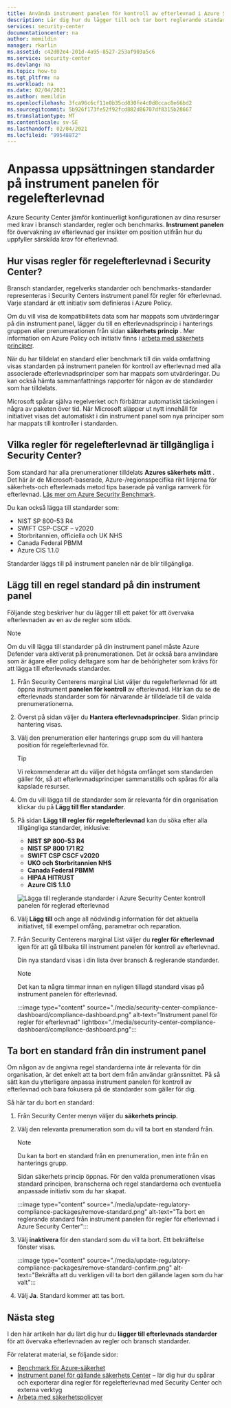 ```yaml
---
title: Använda instrument panelen för kontroll av efterlevnad i Azure Security Center
description: Lär dig hur du lägger till och tar bort reglerande standarder från instrument panelen för kontroll av efterlevnad i Security Center
services: security-center
documentationcenter: na
author: memildin
manager: rkarlin
ms.assetid: c42d02e4-201d-4a95-8527-253af903a5c6
ms.service: security-center
ms.devlang: na
ms.topic: how-to
ms.tgt_pltfrm: na
ms.workload: na
ms.date: 02/04/2021
ms.author: memildin
ms.openlocfilehash: 3fca96c6cf11e0b35cd830fe4c0d8ccac8e66bd2
ms.sourcegitcommit: 5b926f173fe52f92fcd882d86707df8315b28667
ms.translationtype: MT
ms.contentlocale: sv-SE
ms.lasthandoff: 02/04/2021
ms.locfileid: "99548872"
---
```

# <a name="customize-the-set-of-standards-in-your-regulatory-compliance-dashboard"></a>Anpassa uppsättningen standarder på instrument panelen för regelefterlevnad

Azure Security Center jämför kontinuerligt konfigurationen av dina resurser med krav i bransch standarder, regler och benchmarks. **Instrument panelen** för övervakning av efterlevnad ger insikter om position utifrån hur du uppfyller särskilda krav för efterlevnad.


## <a name="how-are-regulatory-compliance-standards-represented-in-security-center"></a>Hur visas regler för regelefterlevnad i Security Center?

Bransch standarder, regelverks standarder och benchmarks-standarder representeras i Security Centers instrument panel för regler för efterlevnad. Varje standard är ett initiativ som definieras i Azure Policy.

Om du vill visa de kompatibilitets data som har mappats som utvärderingar på din instrument panel, lägger du till en efterlevnadsprincip i hanterings gruppen eller prenumerationen från sidan **säkerhets princip** . Mer information om Azure Policy och initiativ finns i [arbeta med säkerhets principer](tutorial-security-policy.md).

När du har tilldelat en standard eller benchmark till din valda omfattning visas standarden på instrument panelen för kontroll av efterlevnad med alla associerade efterlevnadsprinciper som har mappats som utvärderingar. Du kan också hämta sammanfattnings rapporter för någon av de standarder som har tilldelats.

Microsoft spårar själva regelverket och förbättrar automatiskt täckningen i några av paketen över tid. När Microsoft släpper ut nytt innehåll för initiativet visas det automatiskt i din instrument panel som nya principer som har mappats till kontroller i standarden.


## <a name="what-regulatory-compliance-standards-are-available-in-security-center"></a>Vilka regler för regelefterlevnad är tillgängliga i Security Center?

Som standard har alla prenumerationer tilldelats **Azures säkerhets mått** . Det här är de Microsoft-baserade, Azure-/regionsspecifika rikt linjerna för säkerhets-och efterlevnads metod tips baserade på vanliga ramverk för efterlevnad. [Läs mer om Azure Security Benchmark](../security/benchmarks/introduction.md).

Du kan också lägga till standarder som:

- NIST SP 800-53 R4
- SWIFT CSP-CSCF – v2020
- Storbritannien, officiella och UK NHS
- Canada Federal PBMM
- Azure CIS 1.1.0

Standarder läggs till på instrument panelen när de blir tillgängliga.


## <a name="add-a-regulatory-standard-to-your-dashboard"></a>Lägg till en regel standard på din instrument panel

Följande steg beskriver hur du lägger till ett paket för att övervaka efterlevnaden av en av de regler som stöds.

> [!NOTE]
> Om du vill lägga till standarder på din instrument panel måste Azure Defender vara aktiverat på prenumerationen. Det är också bara användare som är ägare eller policy deltagare som har de behörigheter som krävs för att lägga till efterlevnads standarder. 

1. Från Security Centerens marginal List väljer du regelefterlevnad för att öppna instrument **panelen för kontroll** av efterlevnad. Här kan du se de efterlevnads standarder som för närvarande är tilldelade till de valda prenumerationerna.   

1. Överst på sidan väljer du **Hantera efterlevnadsprinciper**. Sidan princip hantering visas.

1. Välj den prenumeration eller hanterings grupp som du vill hantera position för regelefterlevnad för. 

    > [!TIP]
    > Vi rekommenderar att du väljer det högsta omfånget som standarden gäller för, så att efterlevnadsprinciper sammanställs och spåras för alla kapslade resurser. 

1. Om du vill lägga till de standarder som är relevanta för din organisation klickar du på **Lägg till fler standarder**. 

1. På sidan **Lägg till regler för regelefterlevnad** kan du söka efter alla tillgängliga standarder, inklusive:

    - **NIST SP 800-53 R4**
    - **NIST SP 800 171 R2**
    - **SWIFT CSP CSCF v2020**
    - **UKO och Storbritannien NHS**
    - **Canada Federal PBMM**
    - **HIPAA HITRUST**
    - **Azure CIS 1.1.0**
    
    ![Lägga till reglerande standarder i Azure Security Center kontroll panelen för reglerad efterlevnad](./media/update-regulatory-compliance-packages/dynamic-regulatory-compliance-additional-standards.png)

1. Välj **Lägg till** och ange all nödvändig information för det aktuella initiativet, till exempel omfång, parametrar och reparation.

1. Från Security Centerens marginal List väljer du **regler för efterlevnad** igen för att gå tillbaka till instrument panelen för kontroll av efterlevnad.

    Din nya standard visas i din lista över bransch & reglerande standarder. 

    > [!NOTE]
    > Det kan ta några timmar innan en nyligen tillagd standard visas på instrument panelen för efterlevnad.

    :::image type="content" source="./media/security-center-compliance-dashboard/compliance-dashboard.png" alt-text="Instrument panel för regler för efterlevnad" lightbox="./media/security-center-compliance-dashboard/compliance-dashboard.png":::

## <a name="removing-a-standard-from-your-dashboard"></a>Ta bort en standard från din instrument panel

Om någon av de angivna regel standarderna inte är relevanta för din organisation, är det enkelt att ta bort dem från användar gränssnittet. På så sätt kan du ytterligare anpassa instrument panelen för kontroll av efterlevnad och bara fokusera på de standarder som gäller för dig.

Så här tar du bort en standard:

1. Från Security Center menyn väljer du **säkerhets princip**.

1. Välj den relevanta prenumeration som du vill ta bort en standard från.

    > [!NOTE]
    > Du kan ta bort en standard från en prenumeration, men inte från en hanterings grupp. 

    Sidan säkerhets princip öppnas. För den valda prenumerationen visas standard principen, branscherna och regel standarderna och eventuella anpassade initiativ som du har skapat.

    :::image type="content" source="./media/update-regulatory-compliance-packages/remove-standard.png" alt-text="Ta bort en reglerande standard från instrument panelen för regler för efterlevnad i Azure Security Center":::

1. Välj **inaktivera** för den standard som du vill ta bort. Ett bekräftelse fönster visas.

    :::image type="content" source="./media/update-regulatory-compliance-packages/remove-standard-confirm.png" alt-text="Bekräfta att du verkligen vill ta bort den gällande lagen som du har valt":::

1. Välj **Ja**. Standard kommer att tas bort. 


## <a name="next-steps"></a>Nästa steg

I den här artikeln har du lärt dig hur du **lägger till efterlevnads standarder** för att övervaka efterlevnaden av regler och bransch standarder.

För relaterat material, se följande sidor:

- [Benchmark för Azure-säkerhet](../security/benchmarks/introduction.md)
- [Instrument panel för gällande säkerhets Center](security-center-compliance-dashboard.md) – lär dig hur du spårar och exporterar dina regler för regelefterlevnad med Security Center och externa verktyg
- [Arbeta med säkerhetspolicyer](tutorial-security-policy.md)